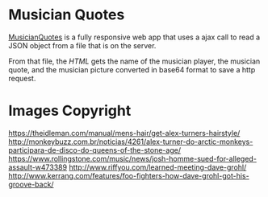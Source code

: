 # Musician Quotes
[MusicianQuotes](https://cdn.rawgit.com/FDMOliveira/Other-Projects/be8cd32/AjaxRequests/index.html) is a fully responsive web app that uses a ajax call to read a JSON object from a file that is on the server.

From that file, the *HTML* gets the name of the musician player, the musician quote, and the musician picture converted in base64 format to save a http request. 

# Images Copyright
https://theidleman.com/manual/mens-hair/get-alex-turners-hairstyle/
http://monkeybuzz.com.br/noticias/4261/alex-turner-do-arctic-monkeys-participara-de-disco-do-queens-of-the-stone-age/
https://www.rollingstone.com/music/news/josh-homme-sued-for-alleged-assault-w473389
http://www.riffyou.com/learned-meeting-dave-grohl/
http://www.kerrang.com/features/foo-fighters-how-dave-grohl-got-his-groove-back/    